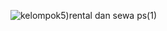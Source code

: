 ![kelompok5)rental dan sewa ps(1)](https://github.com/nicodwirahman/kelompok_rental-dan-sewa-ps/assets/126813209/5dabb6ad-2f8e-4ba6-b71e-e1fb10badb11)
